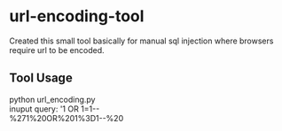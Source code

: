 # url-encoding-tool
Created this small tool basically for manual sql injection where browsers require url to be encoded.

## Tool Usage
python url_encoding.py<br>
inuput query: '1 OR 1=1-- <br>
%271%20OR%201%3D1--%20
